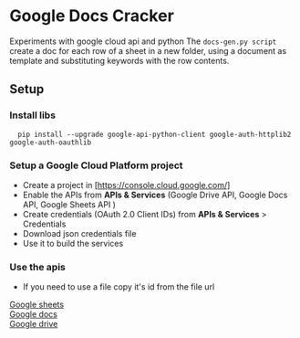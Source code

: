 # Google Docs Cracker

Experiments with google cloud api and python
The `docs-gen.py script` create a doc for each row of a sheet in a new folder,
using a document as template and substituting keywords with the row contents.

## Setup

### Install libs

```
  pip install --upgrade google-api-python-client google-auth-httplib2 google-auth-oauthlib

```

### Setup a Google Cloud Platform project

- Create a project in [https://console.cloud.google.com/]
- Enable the APIs from **APIs & Services** (Google Drive API, Google Docs API, Google Sheets API )
- Create credentials (OAuth 2.0 Client IDs) from **APIs & Services** > Credentials
- Download json credentials file
- Use it to build the services

### Use the apis

- If you need to use a file copy it's id from the file url

[Google sheets](https://developers.google.com/sheets/api/guides/concepts)  
[Google docs](https://developers.google.com/docs/api/how-tos/overview)  
[Google drive](https://developers.google.com/drive/api/guides/about-sdk)
